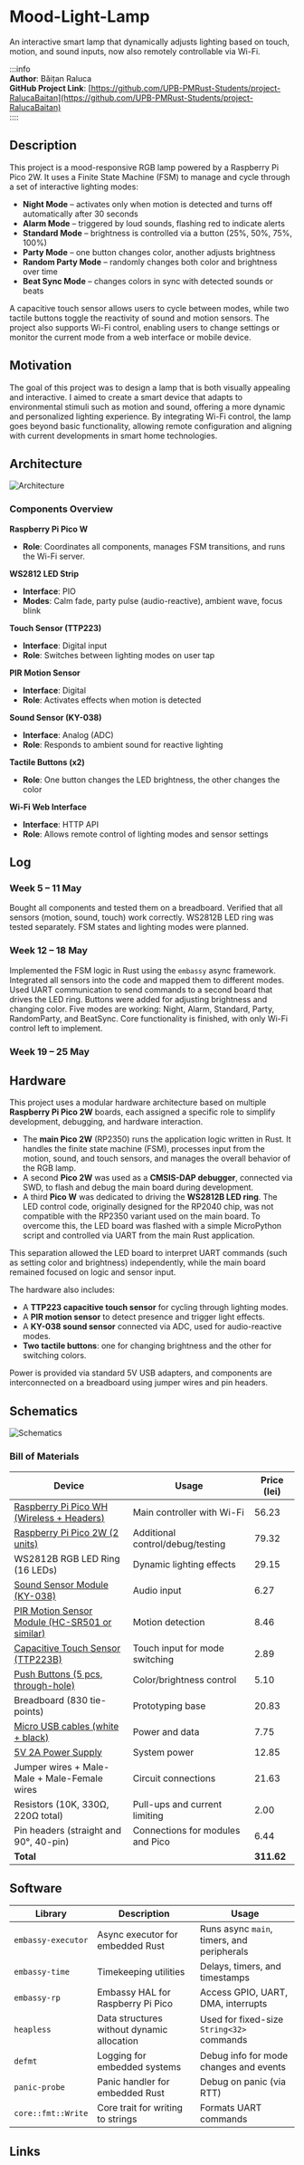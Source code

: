 
# Mood-Light-Lamp  
An interactive smart lamp that dynamically adjusts lighting based on touch, motion, and sound inputs, now also remotely controllable via Wi-Fi.

:::info  
**Author**: Băițan Raluca \
**GitHub Project Link**: [https://github.com/UPB-PMRust-Students/project-RalucaBaitan](https://github.com/UPB-PMRust-Students/project-RalucaBaitan)  
::::


## Description  
This project is a mood-responsive RGB lamp powered by a Raspberry Pi Pico 2W. It uses a Finite State Machine (FSM) to manage and cycle through a set of interactive lighting modes:  
- **Night Mode** – activates only when motion is detected and turns off automatically after 30 seconds  
- **Alarm Mode** – triggered by loud sounds, flashing red to indicate alerts  
- **Standard Mode** – brightness is controlled via a button (25%, 50%, 75%, 100%)  
- **Party Mode** – one button changes color, another adjusts brightness  
- **Random Party Mode** – randomly changes both color and brightness over time  
- **Beat Sync Mode** – changes colors in sync with detected sounds or beats  

A capacitive touch sensor allows users to cycle between modes, while two tactile buttons toggle the reactivity of sound and motion sensors. The project also supports Wi-Fi control, enabling users to change settings or monitor the current mode from a web interface or mobile device.


## Motivation  
The goal of this project was to design a lamp that is both visually appealing and interactive. I aimed to create a smart device that adapts to environmental stimuli such as motion and sound, offering a more dynamic and personalized lighting experience. By integrating Wi-Fi control, the lamp goes beyond basic functionality, allowing remote configuration and aligning with current developments in smart home technologies.


## Architecture  
 

![Architecture](./MoodLightLamp.webp)


### Components Overview

**Raspberry Pi Pico W**  
- **Role**: Coordinates all components, manages FSM transitions, and runs the Wi-Fi server.

**WS2812 LED Strip**  
- **Interface**: PIO  
- **Modes**: Calm fade, party pulse (audio-reactive), ambient wave, focus blink

**Touch Sensor (TTP223)**  
- **Interface**: Digital input  
- **Role**: Switches between lighting modes on user tap

**PIR Motion Sensor**  
- **Interface**: Digital  
- **Role**: Activates effects when motion is detected

**Sound Sensor (KY-038)**  
- **Interface**: Analog (ADC)  
- **Role**: Responds to ambient sound for reactive lighting

**Tactile Buttons (x2)**  
- **Role**: One button changes the LED brightness, the other changes the color

**Wi-Fi Web Interface**  
- **Interface**: HTTP API  
- **Role**: Allows remote control of lighting modes and sensor settings


## Log  
### Week 5 – 11 May  
Bought all components and tested them on a breadboard. Verified that all sensors (motion, sound, touch) work correctly. WS2812B LED ring was tested separately. FSM states and lighting modes were planned.

### Week 12 – 18 May  
Implemented the FSM logic in Rust using the `embassy` async framework. Integrated all sensors into the code and mapped them to different modes. Used UART communication to send commands to a second board that drives the LED ring. Buttons were added for adjusting brightness and changing color. Five modes are working: Night, Alarm, Standard, Party, RandomParty, and BeatSync. Core functionality is finished, with only Wi-Fi control left to implement.

### Week 19 – 25 May  




## Hardware

This project uses a modular hardware architecture based on multiple **Raspberry Pi Pico 2W** boards, each assigned a specific role to simplify development, debugging, and hardware interaction.

- The **main Pico 2W** (RP2350) runs the application logic written in Rust. It handles the finite state machine (FSM), processes input from the motion, sound, and touch sensors, and manages the overall behavior of the RGB lamp.
- A second **Pico 2W** was used as a **CMSIS-DAP debugger**, connected via SWD, to flash and debug the main board during development.
- A third **Pico W** was dedicated to driving the **WS2812B LED ring**. The LED control code, originally designed for the RP2040 chip, was not compatible with the RP2350 variant used on the main board. To overcome this, the LED board was flashed with a simple MicroPython script and controlled via UART from the main Rust application.

This separation allowed the LED board to interpret UART commands (such as setting color and brightness) independently, while the main board remained focused on logic and sensor input.

The hardware also includes:
- A **TTP223 capacitive touch sensor** for cycling through lighting modes.
- A **PIR motion sensor** to detect presence and trigger light effects.
- A **KY-038 sound sensor** connected via ADC, used for audio-reactive modes.
- **Two tactile buttons**: one for changing brightness and the other for switching colors.

Power is provided via standard 5V USB adapters, and components are interconnected on a breadboard using jumper wires and pin headers.

## Schematics  

![Schematics](./lamp.webp)
 
### Bill of Materials

| Device | Usage | Price (lei) |
|--------|-------|-------------|
| [Raspberry Pi Pico WH (Wireless + Headers)](https://www.googleadservices.com/pagead/aclk?sa=L&ai=DChcSEwi_wMDbi62NAxXRjmgJHdr5KHgYABARGgJ3Zg&co=1&gclid=Cj0KCQjwiqbBBhCAARIsAJSfZkZUy5cU6cEwtfJV1OkblJpiWFfMjrTR7JQe8n1bj34HuP8g68wUWPcaAn6AEALw_wcB&...) | Main controller with Wi-Fi | 56.23 |
| [Raspberry Pi Pico 2W (2 units)](https://www.googleadservices.com/pagead/aclk?sa=L&ai=DChcSEwi3koDqi62NAxVTlYMHHW-EOmYYABALGgJlZg&co=1&gclid=Cj0KCQjwiqbBBhCAARIsAJSfZkYKo1MHXHWWf6o84q4u11u59l56ataqWgd5jV9INCkgRGXsim4FGvIaAl6hEALw_wcB&...) | Additional control/debug/testing | 79.32 |
| WS2812B RGB LED Ring (16 LEDs) | Dynamic lighting effects | 29.15 |
| [Sound Sensor Module (KY-038)](https://www.googleadservices.com/pagead/aclk?sa=L&ai=DChcSEwj9s8KCjK2NAxWVkYMHHaUYFngYABABGgJlZg&co=1&gclid=Cj0KCQjwiqbBBhCAARIsAJSfZkad2flWBMpUpUGUpP0XVtXjfGkHovE6EF4DzSWw-IoM3afgcguhHKgaAr7UEALw_wcB&...) | Audio input | 6.27 |
| [PIR Motion Sensor Module (HC-SR501 or similar)](https://www.googleadservices.com/pagead/aclk?sa=L&ai=DChcSEwiyrZKOjK2NAxUBjYMHHZTpMC4YABAIGgJlZg&co=1&gclid=Cj0KCQjwiqbBBhCAARIsAJSfZkZUGzQtn_cyHUSkEzpHxNKS_NhJ46kI0GhICE5pE09pMv-1h7ynJBIaApPxEALw_wcB&...) | Motion detection | 8.46 |
| [Capacitive Touch Sensor (TTP223B)](https://ardushop.ro/ro/senzori/640-senzor-capacitiv-ttp223b-6427854007988.html) | Touch input for mode switching | 2.89 |
| [Push Buttons (5 pcs, through-hole)](https://www.googleadservices.com/pagead/aclk?sa=L&ai=DChcSEwiYhbabjK2NAxXVQ0ECHQoLCR8YABAPGgJ3cw&co=1&gclid=Cj0KCQjwiqbBBhCAARIsAJSfZkYHCCovuHsz0NX-5rmPO_sm0gA7akCgwc4njaXzHRCqN665_6zpJ_YaAvCzEALw_wcB&...) | Color/brightness control | 5.10 |
| Breadboard (830 tie-points) | Prototyping base | 20.83 |
| [Micro USB cables (white + black)](https://www.googleadservices.com/pagead/aclk?sa=L&ai=DChcSEwiQy7OnjK2NAxV5BwYAHUKRIlAYABATGgJ3cw&co=1&gclid=Cj0KCQjwiqbBBhCAARIsAJSfZkZl1nLK36oRH-PpiWE8WNq2cPUmBm-uAoraS51lZigcCN-gcnole8IaAq11EALw_wcB&...) | Power and data | 7.75 |
| [5V 2A Power Supply](https://www.googleadservices.com/pagead/aclk?sa=L&ai=DChcSEwjLwOWwjK2NAxXpf0ECHXNTEG0YABAOGgJ3cw&co=1&gclid=Cj0KCQjwiqbBBhCAARIsAJSfZkakSt4R7pNNy4NCVa8Wg7y3g6F_rSD8PrXkKyIhaM6vwofgIlP758YaAh22EALw_wcB&...) | System power | 12.85 |
| Jumper wires + Male-Male + Male-Female wires | Circuit connections | 21.63 |
| Resistors (10K, 330Ω, 220Ω total) | Pull-ups and current limiting | 2.00 |
| Pin headers (straight and 90°, 40-pin) | Connections for modules and Pico | 6.44 |
| **Total** |  | **311.62** |

## Software

| Library | Description | Usage |
|---------|-------------|-------|
| `embassy-executor` | Async executor for embedded Rust | Runs async `main`, timers, and peripherals |
| `embassy-time` | Timekeeping utilities | Delays, timers, and timestamps |
| `embassy-rp` | Embassy HAL for Raspberry Pi Pico | Access GPIO, UART, DMA, interrupts |
| `heapless` | Data structures without dynamic allocation | Used for fixed-size `String<32>` commands |
| `defmt` | Logging for embedded systems | Debug info for mode changes and events |
| `panic-probe` | Panic handler for embedded Rust | Debug on panic (via RTT) |
| `core::fmt::Write` | Core trait for writing to strings | Formats UART commands |

## Links  

